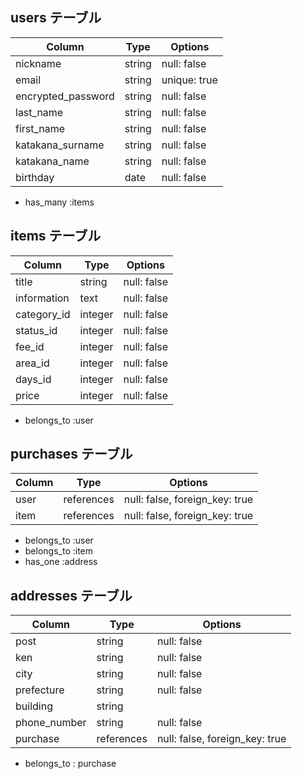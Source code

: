 ## users テーブル

| Column           | Type   | Options     |
| ---------------- | ------ | ----------- |
| nickname         | string | null: false |
| email            | string | unique: true |
| encrypted_password        | string | null: false |
| last_name        | string | null: false |
| first_name       | string | null: false |
| katakana_surname | string | null: false |
| katakana_name    | string | null: false |
| birthday         | date   | null: false |

- has_many :items

## items テーブル

| Column      | Type   | Options     |
| ----------- | ------ | ----------- |
| title       | string | null: false |
| information | text   | null: false   |
| category_id    | integer | null: false |
| status_id      | integer   | null: false   |
| fee_id         | integer | null: false |
| area_id        | integer | null: false |
| days_id        | integer | null: false |
| price       | integer | null: false |

- belongs_to :user

## purchases テーブル

| Column    | Type       | Options                        |
| ----------| ---------- | ------------------------------ |
| user   | references | null: false, foreign_key: true |
| item   | references | null: false, foreign_key: true |

- belongs_to :user
- belongs_to :item
- has_one  :address


## addresses テーブル

| Column       | Type       | Options                        |
| ------------ | ---------- | ------------------------------ |
| post         | string     | null: false |
| ken          | string     | null: false |
| city         | string     | null: false |
| prefecture        | string       | null: false |
| building     | string     |  |
| phone_number | string     | null: false |
| purchase  | references | null: false, foreign_key: true |

- belongs_to : purchase